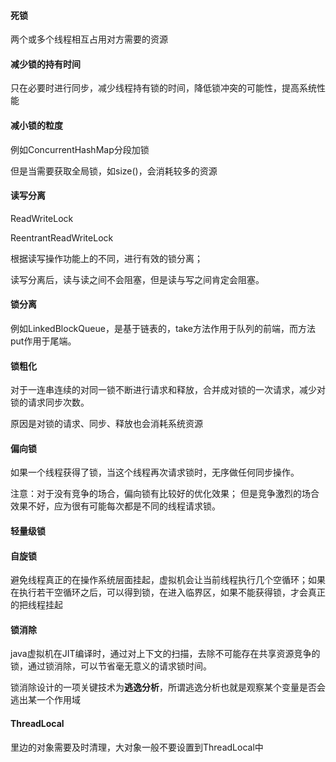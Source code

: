 #### 死锁

两个或多个线程相互占用对方需要的资源

#### 减少锁的持有时间

只在必要时进行同步，减少线程持有锁的时间，降低锁冲突的可能性，提高系统性能

#### 减小锁的粒度

例如ConcurrentHashMap分段加锁

但是当需要获取全局锁，如size()，会消耗较多的资源

#### 读写分离

ReadWriteLock

ReentrantReadWriteLock

根据读写操作功能上的不同，进行有效的锁分离；

读写分离后，读与读之间不会阻塞，但是读与写之间肯定会阻塞。

#### 锁分离

例如LinkedBlockQueue，是基于链表的，take方法作用于队列的前端，而方法put作用于尾端。

#### 锁粗化

对于一连串连续的对同一锁不断进行请求和释放，合并成对锁的一次请求，减少对锁的请求同步次数。

原因是对锁的请求、同步、释放也会消耗系统资源

#### 偏向锁

如果一个线程获得了锁，当这个线程再次请求锁时，无序做任何同步操作。

注意：对于没有竞争的场合，偏向锁有比较好的优化效果；
	但是竞争激烈的场合效果不好，应为很有可能每次都是不同的线程请求锁。

#### 轻量级锁



#### 自旋锁

避免线程真正的在操作系统层面挂起，虚拟机会让当前线程执行几个空循环；如果在执行若干空循环之后，可以得到锁，在进入临界区，如果不能获得锁，才会真正的把线程挂起

#### 锁消除

java虚拟机在JIT编译时，通过对上下文的扫描，去除不可能存在共享资源竞争的锁，通过锁消除，可以节省毫无意义的请求锁时间。

锁消除设计的一项关键技术为**逃逸分析**，所谓逃逸分析也就是观察某个变量是否会逃出某一个作用域

#### ThreadLocal

里边的对象需要及时清理，大对象一般不要设置到ThreadLocal中

#### 

